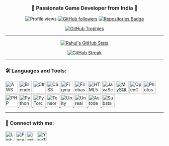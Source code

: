 <h3 align="center">🚀 Passionate Game Developer from India 🌟</h3>

<p align="center">
  <img src="https://komarev.com/ghpvc/?username=RahulTambatUbz&label=Profile%20views&color=0e75b6&style=flat" alt="Profile views" />
  <a href="https://github.com/RahulTambatUbz"><img src="https://img.shields.io/github/followers/rahultambatubz?label=Followers&style=social" alt="GitHub followers" /></a>
  <a href="https://github.com/RahulTambatUbz?tab=repositories"><img src="https://badges.pufler.dev/repos/rahultambatubz" alt="Repositories Badge" /></a>
</p>

<p align="center">
  <a href="https://github.com/ryo-ma/github-profile-trophy">
    <img src="https://github-profile-trophy.vercel.app/?username=RahulTambatUbz&theme=juicyfresh&no-frame=true&column=7&margin-w=15&margin-h=15" alt="GitHub Trophies" />
  </a>
</p>

---

<p align="center">
  <a href="https://github.com/anuraghazra/github-readme-stats">
    <img src="https://github-readme-stats.vercel.app/api?username=RahulTambatUbz&show_icons=true&theme=tokyonight" alt="Rahul's GitHub Stats" />
  </a>
</p>

<p align="center">
 <a href="https://git.io/streak-stats"><img src="https://github-readme-streak-stats.herokuapp.com?user=RahulTambatUbz&theme=tokyonight&type=png" alt="GitHub Streak" /></a>
</p>

---

<h3 align="left">🛠️ Languages and Tools:</h3>
<p align="left">
  <a href="https://aws.amazon.com" target="_blank" rel="noreferrer">
    <img src="https://img.icons8.com/color/48/000000/amazon-web-services.png" alt="AWS" width="40" height="40"/>
  </a>
  <a href="https://www.blender.org/" target="_blank" rel="noreferrer">
    <img src="https://img.icons8.com/color/48/000000/blender-3d.png" alt="Blender" width="40" height="40"/>
  </a>
  <a href="https://www.w3schools.com/cs/" target="_blank" rel="noreferrer">
    <img src="https://img.icons8.com/color/48/000000/c-sharp-logo-2.png" alt="C#" width="40" height="40"/>
  </a>
  <a href="https://www.w3schools.com/css/" target="_blank" rel="noreferrer">
    <img src="https://img.icons8.com/color/48/000000/css3.png" alt="CSS3" width="40" height="40"/>
  </a>
  <a href="https://www.figma.com/" target="_blank" rel="noreferrer">
    <img src="https://img.icons8.com/color/48/000000/figma.png" alt="Figma" width="40" height="40"/>
  </a>
  <a href="https://firebase.google.com/" target="_blank" rel="noreferrer">
    <img src="https://img.icons8.com/color/48/000000/firebase.png" alt="Firebase" width="40" height="40"/>
  </a>
  <a href="https://www.w3.org/html/" target="_blank" rel="noreferrer">
    <img src="https://img.icons8.com/color/48/000000/html-5.png" alt="HTML5" width="40" height="40"/>
  </a>
  <a href="https://developer.mozilla.org/en-US/docs/Web/JavaScript" target="_blank" rel="noreferrer">
    <img src="https://img.icons8.com/color/48/000000/javascript.png" alt="JavaScript" width="40" height="40"/>
  </a>
  <a href="https://www.mysql.com/" target="_blank" rel="noreferrer">
    <img src="https://img.icons8.com/color/48/000000/mysql-logo.png" alt="MySQL" width="40" height="40"/>
  </a>
  <a href="https://opencv.org/" target="_blank" rel="noreferrer">
    <img src="https://img.icons8.com/color/48/000000/opencv.png" alt="OpenCV" width="40" height="40"/>
  </a>
  <a href="https://www.photoshop.com/en" target="_blank" rel="noreferrer">
    <img src="https://img.icons8.com/color/48/000000/adobe-photoshop.png" alt="Photoshop" width="40" height="40"/>
  </a>
  <a href="https://www.php.net" target="_blank" rel="noreferrer">
    <img src="https://img.icons8.com/officel/48/000000/php-logo.png" alt="PHP" width="40" height="40"/>
  </a>
  <a href="https://www.python.org" target="_blank" rel="noreferrer">
    <img src= "https://img.icons8.com/?size=100&id=l75OEUJkPAk4&format=png&color=000000" alt="Python" width="40" height="40"/>
  </a>
  <a href="https://pytorch.org/" target="_blank" rel="noreferrer">
    <img src="https://img.icons8.com/?size=100&id=O6SWwpPIM0GB&format=png&color=000000" alt="PyTorch" width="40" height="40"/>
  </a>
  <a href="https://www.tensorflow.org" target="_blank" rel="noreferrer">
    <img src="https://img.icons8.com/color/48/000000/tensorflow.png" alt="TensorFlow" width="40" height="40"/>
  </a>
  <a href="https://unity.com/" target="_blank" rel="noreferrer">
    <img src="https://img.icons8.com/color/48/000000/unity.png" alt="Unity" width="40" height="40"/>
  </a>
  <a href="https://unrealengine.com/" target="_blank" rel="noreferrer">
    <img src="https://img.icons8.com/color/48/000000/unreal-engine.png" alt="Unreal Engine" width="40" height="40"/>
  </a>
   <a href="https://www.autodesk.com/in" target="_blank" rel="noreferrer">
    <img src="https://img.icons8.com/?size=100&id=106438&format=png&color=000000" alt="Autodesk Maya" width="40" height="40"/>
  </a>
 <a href="https://www.adobe.com/products/substance3d/apps/painter.html" target="_blank" rel="noreferrer">
    <img src="https://gamesnavneet.s3.eu-north-1.amazonaws.com/Git+Data/adobe-substance-3d-painter-icon.png" alt="Substance Painter" width="40" height="40"/>
  </a>
  
</p>

---
<h3 align="left">💬 Connect with me:</h3>
<p align="left">
  <a href="https://linkedin.com/in/rahul-tambat" target="_blank"><img align="center" src="https://img.icons8.com/color/48/000000/linkedin-circled.png" alt="LinkedIn" height="30" width="30" /></a>
  <a href="https://fb.com/rahul.tambat" target="_blank"><img align="center" src="https://img.icons8.com/color/48/000000/facebook-circled.png" alt="Facebook" height="30" width="30" /></a>
  <a href="https://instagram.com/rahultambat" target="_blank"><img align="center" src="https://img.icons8.com/color/48/000000/instagram-new.png" alt="Instagram" height="30" width="30" /></a>
  <a href="https://www.youtube.com/c/rahultambat470" target="_blank"><img align="center" src="https://img.icons8.com/color/48/000000/youtube-play.png" alt="YouTube" height="30" width="30" /></a>
</p>


